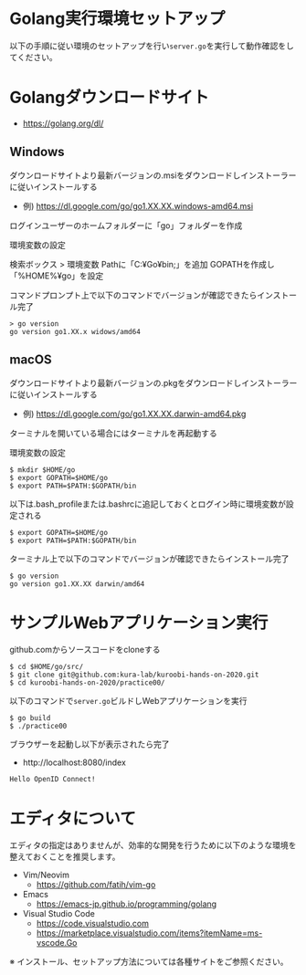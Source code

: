 Golang実行環境セットアップ
=========

以下の手順に従い環境のセットアップを行い`server.go`を実行して動作確認をしてください。

# Golangダウンロードサイト

* https://golang.org/dl/

## Windows

ダウンロードサイトより最新バージョンの.msiをダウンロードしインストーラーに従いインストールする

* 例) https://dl.google.com/go/go1.XX.XX.windows-amd64.msi

ログインユーザーのホームフォルダーに「go」フォルダーを作成

環境変数の設定

検索ボックス > 環境変数
Pathに「C:¥Go¥bin;」を追加
GOPATHを作成し「%HOME%¥go」を設定

コマンドプロンプト上で以下のコマンドでバージョンが確認できたらインストール完了

```
> go version
go version go1.XX.x widows/amd64
```

## macOS

ダウンロードサイトより最新バージョンの.pkgをダウンロードしインストーラーに従いインストールする

* 例) https://dl.google.com/go/go1.XX.XX.darwin-amd64.pkg

ターミナルを開いている場合にはターミナルを再起動する

環境変数の設定

```
$ mkdir $HOME/go
$ export GOPATH=$HOME/go
$ export PATH=$PATH:$GOPATH/bin
```

以下は.bash_profileまたは.bashrcに追記しておくとログイン時に環境変数が設定される

```
$ export GOPATH=$HOME/go
$ export PATH=$PATH:$GOPATH/bin
```

ターミナル上で以下のコマンドでバージョンが確認できたらインストール完了

```
$ go version
go version go1.XX.XX darwin/amd64
```

# サンプルWebアプリケーション実行

github.comからソースコードをcloneする

```
$ cd $HOME/go/src/
$ git clone git@github.com:kura-lab/kuroobi-hands-on-2020.git
$ cd kuroobi-hands-on-2020/practice00/
```

以下のコマンドで`server.go`ビルドしWebアプリケーションを実行

```
$ go build
$ ./practice00
```

ブラウザーを起動し以下が表示されたら完了

* http://localhost:8080/index

```
Hello OpenID Connect!
```

# エディタについて

エディタの指定はありませんが、効率的な開発を行うために以下のような環境を整えておくことを推奨します。

* Vim/Neovim
  * https://github.com/fatih/vim-go
* Emacs
  * https://emacs-jp.github.io/programming/golang
* Visual Studio Code
  * https://code.visualstudio.com
  * https://marketplace.visualstudio.com/items?itemName=ms-vscode.Go

※ インストール、セットアップ方法については各種サイトをご参照ください。
